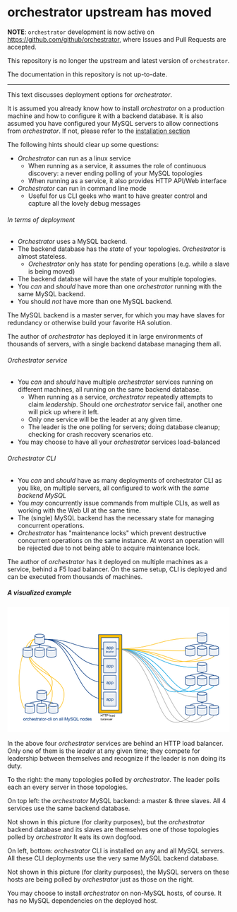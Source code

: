 # orchestrator upstream has moved

**NOTE**: `orchestrator` development is now active on https://github.com/github/orchestrator, where Issues and Pull Requests are accepted.

This repository is no longer the upstream and latest version of `orchestrator`.

The documentation in this repository is not up-to-date.

---
This text discusses deployment options for _orchestrator_.

It is assumed you already know how to install _orchestrator_ on a production machine and how to configure it with a backend database. It is also assumed you have configured your MySQL servers to allow connections from _orchestrator_.
If not, please refer to the [installation section](Orchestrator-Manual#installation)

The following hints should clear up some questions:

- _Orchestrator_ can run as a linux service
  - When running as a service, it assumes the role of continuous discovery: a never ending polling of your MySQL topologies
  - When running as a service, it also provides HTTP API/Web interface
- _Orchestrator_ can run in command line mode
  - Useful for us CLI geeks who want to have greater control and capture all the lovely debug messages

###### In terms of deployment

- _Orchestrator_ uses a MySQL backend.
- The backend database has the _state_ of your topologies. _Orchestrator_ is almost stateless.
  - _Orchestrator_ only has state for pending operations (e.g. while a slave is being moved)
- The backend databse will have the state of your multiple topologies.  
- You _can_ and _should_ have more than one _orchestrator_ running with the same MySQL backend.
- You should _not_ have more than one MySQL backend.

The MySQL backend is a master server, for which you may have slaves for redundancy or otherwise build your favorite HA solution.

The author of _orchestrator_ has deployed it in large environments of thousands of servers, with a single backend database managing them all.

###### Orchestrator service

- You _can_ and _should_ have multiple _orchestrator_ services running on different machines, all running on the same backend database.
  - When running as a service, _orchestrator_ repeatedly attempts to claim _leadership_. Should one _orchestrator_ service
    fail, another one will pick up where it left.
  - Only one service will be the leader at any given time.
  - The leader is the one polling for servers; doing database cleanup; checking for crash recovery scenarios etc.
- You may choose to have all your _orchestrator_ services load-balanced

###### Orchestrator CLI
- You _can_ and _should_ have as many deployments of orchestrator CLI as you like, on multiple servers, all configured to work
  with the _same backend MySQL_
- You _may_ concurrently issue commands from multiple CLIs, as well as working with the Web UI at the same time.
- The (single) MySQL backend has the necessary state for managing concurrent operations.
- _Orchestrator_ has "maintenance locks" which prevent destructive concurrent operations on the same instance. At worst an
  operation will be rejected due to not being able to acquire maintenance lock.

The author of _orchestrator_ has it deployed on multiple machines as a service, behind a F5 load balancer. On the same setup,
CLI is deployed and can be executed from thousands of machines.

##### A visualized example

![Orchestrator deployment](images/orchestrator-deployment.png)

In the above four _orchestrator_ services are behind an HTTP load balancer. Only one of them is the _leader_ at any given time; they compete for leadership between themselves and recognize if the leader is non doing its duty.

To the right: the many topologies polled by _orchestrator_. The leader polls each an every server in those topologies.

On top left: the _orchestrator_ MySQL backend: a master & three slaves. All 4 services use the same backend database.

Not shown in this picture (for clarity purposes), but the _orchestrator_ backend database and its slaves are themselves one of those topologies
polled by _orchestrator_ It eats its own dogfood.

On left, bottom: _orchestrator_ CLI is installed on any and all MySQL servers. All these CLI deployments use the very same
MySQL backend database.

Not shown in this picture (for clarity purposes), the MySQL servers on these hosts are being polled by _orchestrator_ just as those
on the right.

You may choose to install _orchestrator_ on non-MySQL hosts, of course. It has no MySQL dependencies on the deployed host.
